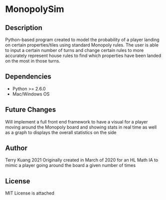 # MonopolySim

## Description
Python-based program created to model the probability of a player landing on certain properties/tiles using standard Monopoly rules. The user is able to input a certain number of turns and change certain rules to more accurately represent house rules to find which properties have been landed on the most in those turns.

## Dependencies
* Python >= 2.6.0
* Mac/Windows OS

## Future Changes
Will implement a full front end framework to have a visual for a player moving around the Monopoly board and showing stats in real time as well as a graph to displays the overall statistics on the side

## Author
Terry Kuang 2021
Originally created in March of 2020 for an HL Math IA to mimic a player going around the board a given number of times

## License
MIT License is attached
